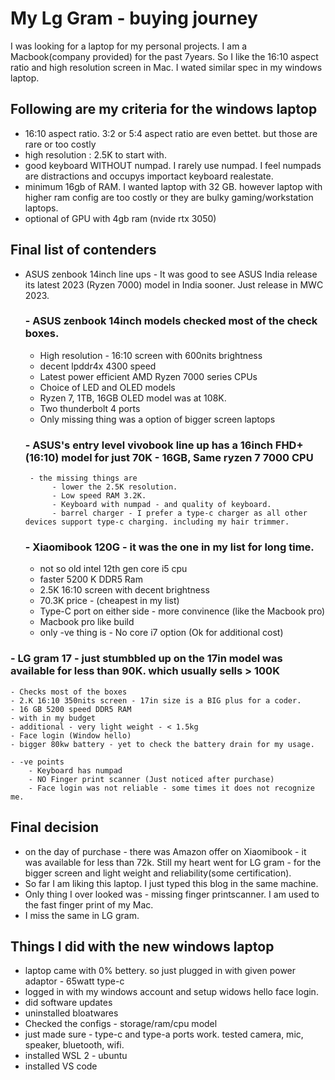 # My Lg Gram - buying journey
I was looking for a laptop for my personal projects.  I am a Macbook(company provided) for the past 7years.
So I like the 16:10 aspect ratio and high resolution screen in Mac. I wated similar spec in my windows laptop.

## Following are my criteria for the windows laptop
- 16:10 aspect ratio. 3:2 or 5:4 aspect ratio are even bettet. but those are rare or too costly
- high resolution : 2.5K  to start with.
- good keyboard WITHOUT numpad. I rarely use numpad. I feel numpads are distractions and occupys importact keyboard realestate.
- minimum 16gb of RAM. I wanted laptop with 32 GB. however laptop with higher ram config are too costly or they are bulky gaming/workstation laptops.
- optional of GPU with 4gb ram (nvide rtx 3050)



## Final list of contenders
- ASUS zenbook 14inch line ups - It was good to see ASUS India release its latest 2023 (Ryzen 7000) model in India sooner. Just release in MWC 2023.
    ### - ASUS zenbook 14inch models checked most of the check boxes.
     - High resolution - 16:10 screen with 600nits brightness
     - decent lpddr4x 4300 speed
     - Latest power efficient AMD Ryzen 7000 series CPUs
     - Choice of LED and OLED models 
     - Ryzen 7, 1TB, 16GB OLED model was at 108K.
     - Two thunderbolt 4 ports
     - Only missing thing was a option of bigger screen laptops 

    ### - ASUS's entry level vivobook line up has a 16inch FHD+ (16:10) model for just 70K - 16GB, Same ryzen 7 7000 CPU
       - the missing things are 
            - lower the 2.5K resolution. 
            - Low speed RAM 3.2K. 
            - Keyboard with numpad - and quality of keyboard.
            - barrel charger - I prefer a type-c charger as all other devices support type-c charging. including my hair trimmer.

    ### - Xiaomibook 120G - it was the one in my list for long time.
    - not so old intel 12th gen core i5 cpu
    - faster 5200 K DDR5 Ram
    - 2.5K 16:10 screen with decent brightness
    - 70.3K price - (cheapest in my list)
    - Type-C port on either side - more convinence (like the Macbook pro)
    - Macbook pro like build
    - only -ve thing is - No core i7 option (Ok for additional cost)

    

### - LG gram 17 - just stumbbled up on the 17in model was available for less than 90K. which usually sells > 100K
    - Checks most of the boxes
    - 2.K 16:10 350nits screen - 17in size is a BIG plus for a coder.
    - 16 GB 5200 speed DDR5 RAM
    - with in my budget
    - additional - very light weight - < 1.5kg
    - Face login (Window hello)
    - bigger 80kw battery - yet to check the battery drain for my usage.

    - -ve points 
        - Keyboard has numpad
        - NO Finger print scanner (Just noticed after purchase)
        - Face login was not reliable - some times it does not recognize me.


## Final decision
  - on the day of purchase - there was Amazon offer on Xiaomibook - it was available for less than 72k.
  Still my heart went for LG gram - for the bigger screen and light weight and reliability(some certification).
  - So far I am liking this laptop. I just typed this blog in the same machine.
  - Only thing I over looked was - missing finger printscanner. I am used to the fast finger print of my Mac.
  - I miss the same in LG gram.


## Things I did with the new windows laptop
- laptop came with 0% bettery. so just plugged in with given power adaptor - 65watt type-c
- logged in with my windows account and setup widows hello face login.
- did software updates
- uninstalled bloatwares
- Checked the configs - storage/ram/cpu model 
- just made sure - type-c and type-a ports work. tested camera, mic, speaker, bluetooth, wifi.
- installed WSL 2 - ubuntu
- installed VS code



    
